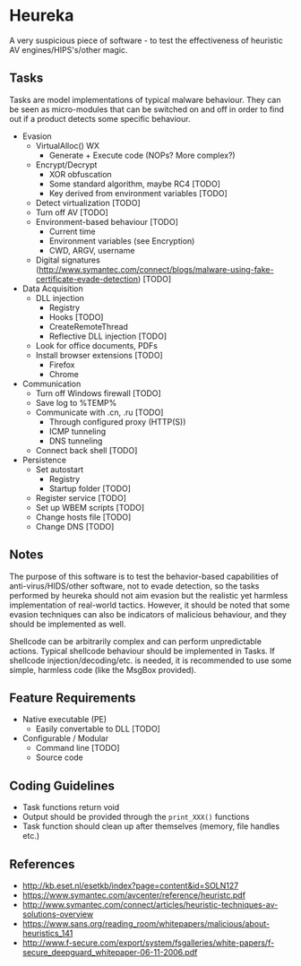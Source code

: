 Heureka
=======

A very suspicious piece of software - to test the effectiveness of heuristic AV engines/HIPS's/other magic.

Tasks
----- 

Tasks are model implementations of typical malware behaviour. They can be seen as micro-modules that can be switched on and off in order to find out if a product detects some specific behaviour.

* Evasion	
  * VirtualAlloc() WX
    * Generate + Execute code (NOPs? More complex?)
  * Encrypt/Decrypt 
    * XOR obfuscation 
    * Some standard algorithm, maybe RC4 [TODO]
    * Key derived from environment variables [TODO]
  * Detect virtualization [TODO]
  * Turn off AV [TODO]
  * Environment-based behaviour [TODO]
    * Current time
    * Environment variables (see Encryption)
    * CWD, ARGV, username
  * Digital signatures (http://www.symantec.com/connect/blogs/malware-using-fake-certificate-evade-detection) [TODO] 
* Data Acquisition
  * DLL injection 
    * Registry 
	* Hooks [TODO]
	* CreateRemoteThread
    * Reflective DLL injection [TODO]
  * Look for office documents, PDFs
  * Install browser extensions [TODO]
    * Firefox
    * Chrome 
* Communication
  * Turn off Windows firewall [TODO]
  * Save log to %TEMP%
  * Communicate with .cn, .ru [TODO] 
    * Through configured proxy (HTTP(S))
    * ICMP tunneling
    * DNS tunneling
  * Connect back shell [TODO]
* Persistence
  * Set autostart 
    * Registry
    * Startup folder [TODO]
  * Register service [TODO]
  * Set up WBEM scripts [TODO]
  * Change hosts file [TODO]
  * Change DNS [TODO]

## Notes

The purpose of this software is to test the behavior-based capabilities of anti-virus/HIDS/other software, not to evade detection, so the tasks performed by heureka should not aim evasion but the realistic yet harmless implementation of real-world tactics. However, it should be noted that some evasion techniques can also be indicators of malicious behaviour, and they should be implemented as well.

Shellcode can be arbitrarily complex and can perform unpredictable actions. Typical shellcode behaviour should be implemented in Tasks. If shellcode injection/decoding/etc. is needed, it is recommended to use some simple, harmless code (like the MsgBox provided). 
  
Feature Requirements
--------------------

* Native executable (PE)
  * Easily convertable to DLL [TODO]
* Configurable / Modular
  * Command line [TODO]
  * Source code

Coding Guidelines
-----------------

* Task functions return void
* Output should be provided through the `print_XXX()` functions
* Task function should clean up after themselves (memory, file handles etc.)
  
References
----------

* <http://kb.eset.nl/esetkb/index?page=content&id=SOLN127>
* <https://www.symantec.com/avcenter/reference/heuristc.pdf>
* <http://www.symantec.com/connect/articles/heuristic-techniques-av-solutions-overview>
* <https://www.sans.org/reading_room/whitepapers/malicious/about-heuristics_141>
* <http://www.f-secure.com/export/system/fsgalleries/white-papers/f-secure_deepguard_whitepaper-06-11-2006.pdf>
